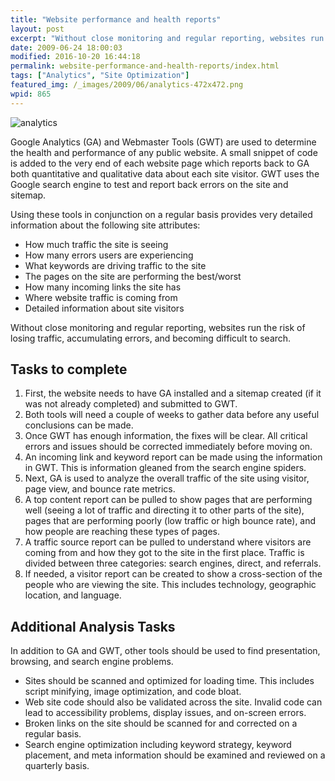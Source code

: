 ```yaml
---
title: "Website performance and health reports"
layout: post
excerpt: "Without close monitoring and regular reporting, websites run the risk of losing traffic, accumulating errors, and becoming difficult to search."
date: 2009-06-24 18:00:03
modified: 2016-10-20 16:44:18
permalink: website-performance-and-health-reports/index.html
tags: ["Analytics", "Site Optimization"]
featured_img: /_images/2009/06/analytics-472x472.png
wpid: 865
---
```



![analytics](/_images/2009/06/analytics.jpg "analytics")

Google Analytics (GA) and Webmaster Tools (GWT) are used to determine the health and performance of any public website. A small snippet of code is added to the very end of each website page which reports back to GA both quantitative and qualitative data about each site visitor. GWT uses the Google search engine to test and report back errors on the site and sitemap.

Using these tools in conjunction on a regular basis provides very detailed information about the following site attributes:

- How much traffic the site is seeing
- How many errors users are experiencing
- What keywords are driving traffic to the site
- The pages on the site are performing the best/worst
- How many incoming links the site has
- Where website traffic is coming from
- Detailed information about site visitors

Without close monitoring and regular reporting, websites run the risk of losing traffic, accumulating errors, and becoming difficult to search.

Tasks to complete
-----------------

1. First, the website needs to have GA installed and a sitemap created (if it was not already completed) and submitted to GWT.
2. Both tools will need a couple of weeks to gather data before any useful conclusions can be made.
3. Once GWT has enough information, the fixes will be clear. All critical errors and issues should be corrected immediately before moving on.
4. An incoming link and keyword report can be made using the information in GWT. This is information gleaned from the search engine spiders.
5. Next, GA is used to analyze the overall traffic of the site using visitor, page view, and bounce rate metrics.
6. A top content report can be pulled to show pages that are performing well (seeing a lot of traffic and directing it to other parts of the site), pages that are performing poorly (low traffic or high bounce rate), and how people are reaching these types of pages.
7. A traffic source report can be pulled to understand where visitors are coming from and how they got to the site in the first place. Traffic is divided between three categories: search engines, direct, and referrals.
8. If needed, a visitor report can be created to show a cross-section of the people who are viewing the site. This includes technology, geographic location, and language.

Additional Analysis Tasks
-------------------------

In addition to GA and GWT, other tools should be used to find presentation, browsing, and search engine problems.

- Sites should be scanned and optimized for loading time. This includes script minifying, image optimization, and code bloat.
- Web site code should also be validated across the site. Invalid code can lead to accessibility problems, display issues, and on-screen errors.
- Broken links on the site should be scanned for and corrected on a regular basis.
- Search engine optimization including keyword strategy, keyword placement, and meta information should be examined and reviewed on a quarterly basis.
